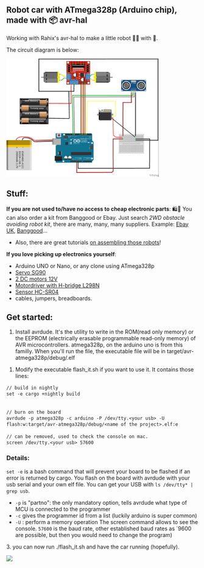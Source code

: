## Robot car with ATmega328p (Arduino chip), made with :package: avr-hal

Working with Rahix's avr-hal to make a little robot :car:🐯 with 📡.

The circuit diagram is below:

<div>
<img src="rustyrobot.jpg" width="400" />
  </div>

## Stuff:

**If you are not used to/have no access to cheap electronic parts**: 🛍🛒 You can also order a kit from Banggood or Ebay. Just search _2WD obstacle avoiding robot kit_, there are many, many, many suppliers. Example: [Ebay UK](https://www.ebay.co.uk/itm/Smart-Car-Motor-Robot-Chassis-Ultrasonic-Module-Battery-Box-Kit-2WD-For-Arduino/174299467397?hash=item28950ece85:g:gy8AAOSwRh9e0P8z), [Banggood](https://www.banggood.com/Geekcreit-DIY-L298N-2WD-Ultrasonic-Smart-Tracking-Moteur-Robot-Car-Kit-for-Arduino-products-that-work-with-official-Arduino-boards-p-1155139.html?rmmds=search&cur_warehouse=CN)...
- Also, there are great tutorials [on assembling those robots](https://www.youtube.com/watch?v=BH33F-Hi_2M&list=PLN9tittQZUlRJCdE17eORJ7ZGVhGnH77k&index=3)!

**If you love picking up electronics yourself**:
- Arduino UNO or Nano, or any clone using ATmega328p
- [Servo SG90](https://components101.com/servo-motor-basics-pinout-datasheet)
- [2 DC motors 12V](http://robotechshop.com/shop/robotics/motors/dc-motors/yellow-gearbox-motor/?v=f78a77f631d2)
- [Motordriver with H-bridge L298N](https://howtomechatronics.com/tutorials/arduino/arduino-dc-motor-control-tutorial-l298n-pwm-h-bridge/)
- [Sensor HC-SR04](https://www.amazon.co.uk/dp/B07TKVPPHF/ref=as_li_ss_tl?_encoding=UTF8&psc=1&linkCode=sl1&tag=howtomuk-21&linkId=8faa13eaeab406a33ae606e005699aaf&language=en_GB)
- cables, jumpers, breadboards.

## Get started:

1. Install avrdude. It's the utility to write in the ROM(read only memory) or the EEPROM (electrically erasable programmable read-only memory) of AVR microcontrollers. atmega328p, on the arduino uno is from this familly.
   When you'll run the file, the executable file will be in target/avr-atmega328p/debug/<name of the project>.elf

1) Modify the executable flash_it.sh if you want to use it. It contains those lines:

```
// build in nightly
set -e cargo +nightly build


// burn on the board
avrdude -p atmega328p -c arduino -P /dev/tty.<your usb> -U flash:w:target/avr-atmega328p/debug/<name of the project>.elf:e

// can be removed, used to check the console on mac.
screen /dev/tty.<your usb> 57600
```

### Details:

`set -e` is a bash command that will prevent your board to be flashed if an error is returned by cargo.
You flash on the board with avrdude with your usb serial and your own elf file. You can get your USB with `ls /dev/tty* | grep usb`.

- `-p` is "partno": the only mandatory option, tells avrdude what type of MCU is connected to the programmer
- `-c` gives the programmer id from a list (luckily arduino is super common)
- `-U` : perform a memory operation
  The screen command allows to see the console. `57600` is the baud rate, other established baud rates as `9600 are possible, but then you would need to change the program)

<span>3.</span> you can now run ./flash_it.sh and have the car running (hopefully).

<img src="here_comes_tiger_3.gif" width="400" />
